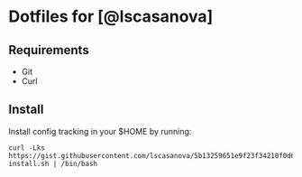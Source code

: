# Dotfiles for [@lscasanova]

## Requirements

- Git
- Curl

## Install

Install config tracking in your $HOME by running:

    curl -Lks https://gist.githubusercontent.com/lscasanova/5b13259651e9f23f34210f0d6e43a826/raw/36e474b45509b902b5bc3424e323a3328a9df6d5/dotfiles-install.sh | /bin/bash
